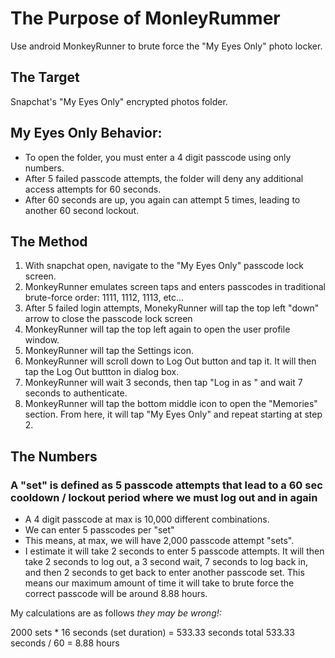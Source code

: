 # The Purpose of MonleyRummer
Use android MonkeyRunner to brute force the "My Eyes Only" photo locker.

## The Target
Snapchat's "My Eyes Only" encrypted photos folder.

## My Eyes Only Behavior:
* To open the folder, you must enter a 4 digit passcode using only numbers. 
* After 5 failed passcode attempts, the folder will deny any additional access attempts for 60 seconds.
* After 60 seconds are up, you again can attempt 5 times, leading to another 60 second lockout.

## The Method
1. With snapchat open, navigate to the "My Eyes Only" passcode lock screen.
2. MonkeyRunner emulates screen taps and enters passcodes in traditional brute-force order: 1111, 1112, 1113, etc...
3. After 5 failed login attempts, MonekyRunner will tap the top left "down" arrow to close the passcode lock screen
4. MonkeyRunner will tap the top left again to open the user profile window.
5. MonkeyRunner will tap the Settings icon.
6. MonkeyRunner will scroll down to Log Out button and tap it. It will then tap the Log Out buttton in dialog box.
7. MonkeyRunner will wait 3 seconds, then tap "Log in as <lastLoggedInUsernameHere>" and wait 7 seconds to authenticate.
8. MonkeyRunner will tap the bottom middle icon to open the "Memories" section. From here, it will tap "My Eyes Only" and repeat starting at step 2.

## The Numbers
### A "set" is defined as 5 passcode attempts that lead to a 60 sec cooldown / lockout period where we must log out and in again
* A 4 digit passcode at max is 10,000 different combinations.
* We can enter 5 passcodes per "set"
* This means, at max, we will have 2,000 passcode attempt "sets".
* I estimate it will take 2 seconds to enter 5 passcode attempts. It will then take 2 seconds to log out, a 3 second wait, 7 seconds to log back in, and then 2 seconds to get back to enter another passcode set. This means our maximum amount of time it will take to brute force the correct passcode will be around 8.88 hours.

My calculations are as follows *they may be wrong!:*

2000 sets * 16 seconds (set duration) = 533.33 seconds total
533.33 seconds / 60 = 8.88 hours
